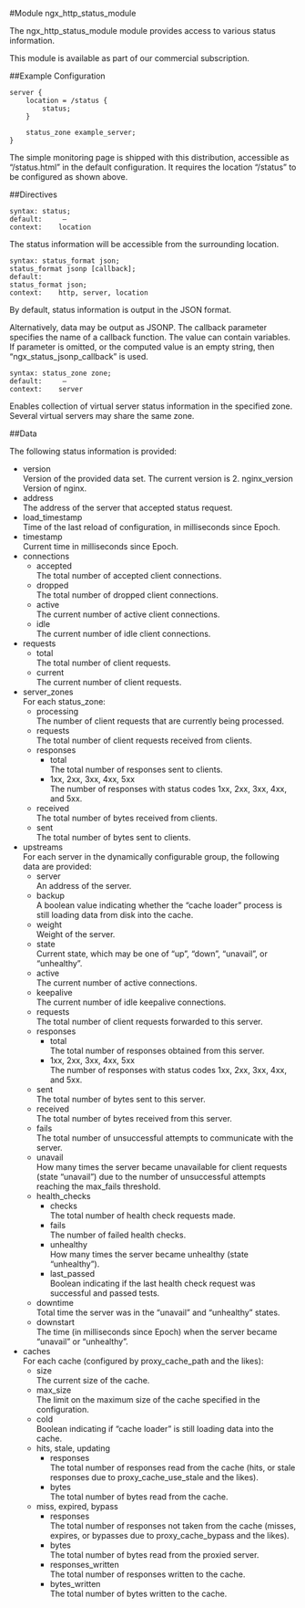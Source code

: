 
#Module ngx_http_status_module

The ngx_http_status_module module provides access to various status information.

This module is available as part of our commercial subscription.

##Example Configuration

~~~
server {
    location = /status {
        status;
    }

    status_zone example_server;
}
~~~
The simple monitoring page is shipped with this distribution, accessible as “/status.html” in the default configuration. It requires the location “/status” to be configured as shown above.

##Directives

~~~
syntax:	status;
default:	 —
context:	location
~~~
The status information will be accessible from the surrounding location.

~~~
syntax:	status_format json;
status_format jsonp [callback];
default:	
status_format json;
context:	http, server, location
~~~
By default, status information is output in the JSON format.

Alternatively, data may be output as JSONP. The callback parameter specifies the name of a callback function. The value can contain variables. If parameter is omitted, or the computed value is an empty string, then “ngx_status_jsonp_callback” is used.

~~~
syntax:	status_zone zone;
default:	 —
context:	server
~~~
Enables collection of virtual server status information in the specified zone. Several virtual servers may share the same zone.

##Data

The following status information is provided:

* version  
Version of the provided data set. The current version is 2.
nginx_version
Version of nginx.
* address  
The address of the server that accepted status request.
* load_timestamp  
Time of the last reload of configuration, in milliseconds since Epoch.
* timestamp  
Current time in milliseconds since Epoch.
* connections  
    * accepted  
The total number of accepted client connections.
    * dropped  
The total number of dropped client connections.
    * active  
The current number of active client connections.
    * idle  
The current number of idle client connections.
* requests  
    * total  
The total number of client requests.
    * current  
The current number of client requests.  
* server_zones  
For each status_zone:
    * processing  
The number of client requests that are currently being processed.
    * requests  
The total number of client requests received from clients.
    * responses  
        * total  
The total number of responses sent to clients.
        * 1xx, 2xx, 3xx, 4xx, 5xx  
The number of responses with status codes 1xx, 2xx, 3xx, 4xx, and 5xx.
    * received  
The total number of bytes received from clients.
    * sent  
The total number of bytes sent to clients.
* upstreams  
For each server in the dynamically configurable group, the following data are provided:
    * server  
An address of the server.
    * backup  
A boolean value indicating whether the “cache loader” process is still loading data from disk into the cache.
    * weight  
Weight of the server.
    * state  
Current state, which may be one of “up”, “down”, “unavail”, or “unhealthy”.
    * active  
The current number of active connections.
    * keepalive  
The current number of idle keepalive connections.
    * requests  
The total number of client requests forwarded to this server.
    * responses  
        * total  
The total number of responses obtained from this server.
        * 1xx, 2xx, 3xx, 4xx, 5xx  
The number of responses with status codes 1xx, 2xx, 3xx, 4xx, and 5xx.
    * sent  
The total number of bytes sent to this server.
    * received  
The total number of bytes received from this server.
    * fails  
The total number of unsuccessful attempts to communicate with the server.
    * unavail  
How many times the server became unavailable for client requests (state “unavail”) due to the number of unsuccessful attempts reaching the max_fails threshold.
    * health_checks  
        * checks  
The total number of health check requests made.
        * fails  
The number of failed health checks.
        * unhealthy  
How many times the server became unhealthy (state “unhealthy”).
        * last_passed  
Boolean indicating if the last health check request was successful and passed tests.
    * downtime    
Total time the server was in the “unavail” and “unhealthy” states.
    * downstart  
The time (in milliseconds since Epoch) when the server became “unavail” or “unhealthy”.
* caches  
For each cache (configured by proxy_cache_path and the likes):
    * size  
The current size of the cache.
    * max_size  
The limit on the maximum size of the cache specified in the configuration.
    * cold  
Boolean indicating if “cache loader” is still loading data into the cache.
    * hits, stale, updating  
        * responses  
The total number of responses read from the cache (hits, or stale responses due to proxy_cache_use_stale and the likes).
        * bytes  
The total number of bytes read from the cache.
    * miss, expired, bypass  
        * responses  
The total number of responses not taken from the cache (misses, expires, or bypasses due to proxy_cache_bypass and the likes).
        * bytes  
The total number of bytes read from the proxied server.
        * responses_written  
The total number of responses written to the cache.
        * bytes_written  
The total number of bytes written to the cache.

